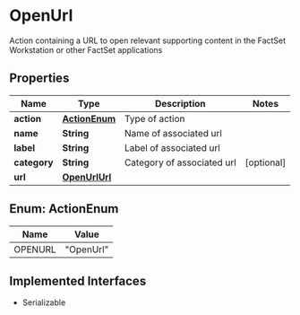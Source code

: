 

# OpenUrl

Action containing a URL to open relevant supporting content in the FactSet Workstation or other FactSet applications 

## Properties

Name | Type | Description | Notes
------------ | ------------- | ------------- | -------------
**action** | [**ActionEnum**](#ActionEnum) | Type of action | 
**name** | **String** | Name of associated url | 
**label** | **String** | Label of associated url | 
**category** | **String** | Category of associated url |  [optional]
**url** | [**OpenUrlUrl**](OpenUrlUrl.md) |  | 



## Enum: ActionEnum

Name | Value
---- | -----
OPENURL | &quot;OpenUrl&quot;


## Implemented Interfaces

* Serializable


